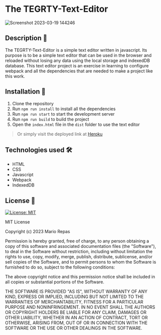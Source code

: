 # The TEGRTY-Text-Editor
![Screenshot 2023-03-19 144246](https://user-images.githubusercontent.com/121316876/226200908-b5735d41-9a77-4825-959c-e6a2c56ac4b5.png)

## Description 📜

The TEGRTY-Text-Editor is a simple text editor written in javascript. Its purpose is to be a simple text editor that can be used in the browser and reloaded without losing any data using the local storage and indexedDB database. This text editor project is an exercise in learning to configure webpack and all the dependencies that are needed to make a project like this work.

## Installation 💾
1. Clone the repository
2. Run `npm run install` to install all the dependencies
3. Run `npm run start` to start the development server
4. Run `npm run build` to build the project
5. Open the `index.html` file in the `dist` folder to use the text editor

> Or simply visit the deployed link at [Heroku](https://just-another-text-editor3.herokuapp.com/)

## Technologies used 🛠️
- HTML
- CSS
- Javascript
- Webpack
- IndexedDB

## License 📝

[![License: MIT](https://img.shields.io/badge/License-MIT-yellow.svg)](https://opensource.org/licenses/MIT)

MIT License

Copyright (c) 2023 Mario Repas

Permission is hereby granted, free of charge, to any person obtaining a copy of this software and associated documentation files (the "Software"), to deal in the Software without restriction, including without limitation the rights to use, copy, modify, merge, publish, distribute, sublicense, and/or sell copies of the Software, and to permit persons to whom the Software is furnished to do so, subject to the following conditions:

The above copyright notice and this permission notice shall be included in all copies or substantial portions of the Software.

THE SOFTWARE IS PROVIDED "AS IS", WITHOUT WARRANTY OF ANY KIND, EXPRESS OR IMPLIED, INCLUDING BUT NOT LIMITED TO THE WARRANTIES OF MERCHANTABILITY, FITNESS FOR A PARTICULAR PURPOSE AND NONINFRINGEMENT. IN NO EVENT SHALL THE AUTHORS OR COPYRIGHT HOLDERS BE LIABLE FOR ANY CLAIM, DAMAGES OR OTHER LIABILITY, WHETHER IN AN ACTION OF CONTRACT, TORT OR OTHERWISE, ARISING FROM, OUT OF OR IN CONNECTION WITH THE SOFTWARE OR THE USE OR OTHER DEALINGS IN THE SOFTWARE.
